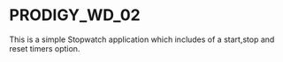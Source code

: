 # PRODIGY_WD_02
This is a simple Stopwatch application which includes of a start,stop and reset timers option.
